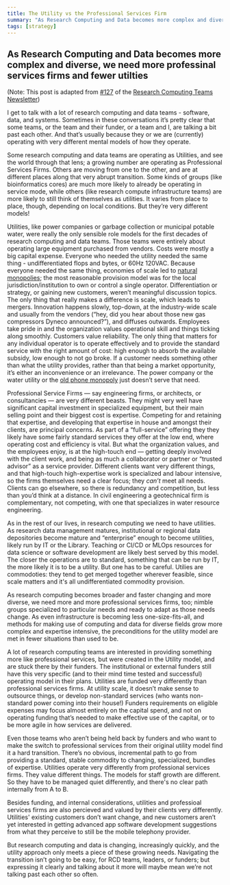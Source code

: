 ```yaml
---
title: The Utility vs the Professional Services Firm
summary: "As Research Computing and Data becomes more complex and diverse, we need more professinal services firms and fewer utilities"
tags: [strategy]
---
```


## As Research Computing and Data becomes more complex and diverse, we need more professinal services firms and fewer utilties

(Note: This post is adapted from [#127](https://www.researchcomputingteams.org/newsletter_issues/0127) of the [Research Computing Teams Newsletter](https://www.researchcomputingteams.org))

I get to talk with a lot of research computing and data teams - software, data, and systems.  Sometimes in these conversations it’s pretty clear that some teams, or the team and their funder, or a team and I, are talking a bit past each other.  And that’s usually because they or we are (currently) operating with very different mental models of how they operate.

Some research computing and data teams are operating as Utilities, and see the world through that lens; a growing number are operating as Professional Services Firms.  Others are moving from one to the other, and are at different places along that very abrupt transition.  Some kinds of groups (like bioinformatics cores) are much more likely to already be operating in service mode, while others (like research compute infrastructure teams) are more likely to still think of themselves as utilities.  It varies from place to place, though, depending on local conditions.  But they’re very different models!

Utilities, like power companies or garbage collection or municipal potable water, were really the only sensible role models for the first decades of research computing and data teams.  Those teams were entirely about operating large equipment purchased from vendors.  Costs were mostly a big capital expense.  Everyone who needed the utility needed the same thing - undifferentiated flops and bytes, or 60Hz 120VAC.  Because everyone needed the same thing, economies of scale led to [natural monopolies](https://en.wikipedia.org/wiki/Natural_monopoly); the most reasonable provision model was for the local jurisdiction/institution to own or control a single operator.  Differentiation or strategy, or gaining new customers, weren’t meaningful discussion topics.  The only thing that really makes a difference is scale, which leads to mergers.  Innovation happens slowly, top-down, at the industry-wide scale and usually from the vendors (“hey, did you hear about those new gas compressors Dyneco announced?”), and diffuses outwards.  Employees take pride in and the organization values operational skill and things ticking along smoothly.  Customers value reliability.  The only thing that matters for any individual operator is to operate effectively and to provide the standard service with the right amount of cost: high enough to absorb the available subsidy, low enough to not go broke.  If a customer needs something other than what the utility provides, rather than that being a market opportunity, it’s either an inconvenience or an irrelevance.  The power company or the water utility or the [old phone monopoly](https://vimeo.com/355556831) just doesn’t serve that need.

Professional Service Firms — say engineering firms, or architects, or consultancies — are very different beasts.  They might very well have significant capital investment in specialized equipment, but their main selling point and their biggest cost is expertise.  Competing for and retaining that expertise, and developing that expertise in house and amongst their clients, are principal concerns.  As part of a “full-service” offering they they likely have some fairly standard services they offer at the low end, where operating cost and efficiency is vital.  But what the organization values, and the employees enjoy, is at the high-touch end — getting deeply involved with the client work, and being as much a collaborator or partner or “trusted advisor” as a service provider.  Different clients want very different things, and that high-touch high-expertise work is specialized and labour intensive, so the firms themselves need a clear focus; they *can’t* meet all needs.  Clients can go elsewhere, so there is redundancy and competition, but less than you’d think at a distance.  In civil engineering a geotechnical firm is complementary, not competing, with one that specializes in water resource engineering.

As in the rest of our lives, in research computing we need to have utilities.  As research data management matures, institutional or regional data depositories become mature and “enterprise” enough to become utilities, likely run by IT or the Library.  Teaching or CI/CD or MLOps resources for data science or software development are likely best served by this model.  The closer the operations are to standard, something that can be run by IT, the more likely it is to be a utility.  But one has to be careful.  Utilies are commodoties: they tend to get merged together wherever feasible, since scale matters and it's all undifferentiated commodity provision.

As research computing becomes broader and faster changing and more diverse, we need more and more professional services firms, too; nimble groups specialized to particular needs and ready to adapt as those needs change.  As even infrastructure is becoming less one-size-fits-all, and methods for making use of computing and data for diverse fields grow more complex and expertise intensive, the preconditions for the utility model are met in fewer situations than used to be.

A lot of research computing teams are interested in providing something more like professional services, but were created in the Utility model, and are stuck there by their funders.  The institutional or external funders still have this very specific (and to their mind time tested and successful) operating model in their plans.  Utilities are funded very differently than professional services firms.  At utility scale, it doesn’t make sense to outsource things, or develop non-standard services (who wants non-standard power coming into their house!)  Funders requirements on eligible expenses may focus almost entirely on the capital spend, and not on operating funding that’s needed to make effective use of the capital, or to be more agile in how services are delivered.

Even those teams who aren’t being held back by funders and who want to make the switch to professional services from their original utility model find it a hard transition. There’s no obvious, incremental path to go from providing a standard, stable commodity to changing, specialized, bundles of expertise.  Utilities operate very differently from professional services firms.  They value different things. The models for staff growth are different.  So they have to be managed quiet differently, and there's no clear path internally from A to B.

Besides funding, and internal considerations, utilities and professioal services firms are also percieved and valued by their clients very differently.  Utilities' existing customers don’t want change, and new customers aren’t yet interested in getting advanced app software development suggestions from what they perceive to still be the mobile telephony provider.

But research computing and data is changing, increasingly quickly, and the utility approach only meets a piece of these growing needs.  Navigating the transition isn’t going to be easy, for RCD teams, leaders, or funders; but expressing it clearly and talking about it more will maybe mean we’re not talking past each other so often.
